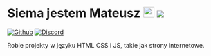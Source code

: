 # Siema jestem Mateusz <img src="https://media.giphy.com/media/hvRJCLFzcasrR4ia7z/giphy.gif" width="25px"> ![](https://visitor-badge.glitch.me/badge?page_id=mateuszlipowskipl.mateuszlipowskipl)

[![Github](https://img.shields.io/static/v1?label=&message=Github&color=black&style=flat&logo=github)](https://github.com/mateuszlipowskipl)
[![Discord](https://img.shields.io/static/v1?label=Discord&labelColor=6E85D3&message=Coffeerek-HQ#0621&color=555555&style=flat&logo=discord&logoColor=white)](https://discord.gg/YPp4MXAGvy)
<p>Robie projekty w języku HTML CSS i JS, takie jak strony internetowe.</p>
